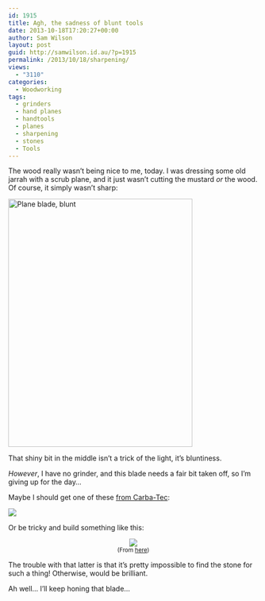 ```yaml
---
id: 1915
title: Agh, the sadness of blunt tools
date: 2013-10-18T17:20:27+00:00
author: Sam Wilson
layout: post
guid: http://samwilson.id.au/?p=1915
permalink: /2013/10/18/sharpening/
views:
  - "3110"
categories:
  - Woodworking
tags:
  - grinders
  - hand planes
  - handtools
  - planes
  - sharpening
  - stones
  - Tools
---
```

The wood really wasn&#8217;t being nice to me, today. I was dressing some old jarrah with a scrub plane, and it just wasn&#8217;t cutting the mustard _or_ the wood. Of course, it simply wasn&#8217;t sharp:

<!--a href="http://samwilson.id.au/wp-content/uploads/2013/10/blade.jpg"><img src="http://samwilson.id.au/wp-content/uploads/2013/10/blade-760x1024.jpg" alt="Plane blade, blunt" width="760" height="1024" class="aligncenter size-large wp-image-1916" srcset="https://samwilson.id.au/wp-content/uploads/2013/10/blade-760x1024.jpg 760w, https://samwilson.id.au/wp-content/uploads/2013/10/blade-111x150.jpg 111w, https://samwilson.id.au/wp-content/uploads/2013/10/blade-371x500.jpg 371w" sizes="(max-width: 760px) 100vw, 760px" /></a-->

[<img src="http://samwilson.id.au/wp-content/uploads/2013/10/blade-371x500.jpg" alt="Plane blade, blunt" width="371" height="500" class="aligncenter size-medium wp-image-1916" srcset="https://samwilson.id.au/wp-content/uploads/2013/10/blade-371x500.jpg 371w, https://samwilson.id.au/wp-content/uploads/2013/10/blade-111x150.jpg 111w, https://samwilson.id.au/wp-content/uploads/2013/10/blade-760x1024.jpg 760w" sizes="(max-width: 371px) 100vw, 371px" />](http://samwilson.id.au/wp-content/uploads/2013/10/blade.jpg)

That shiny bit in the middle isn&#8217;t a trick of the light, it&#8217;s bluntiness.

_However_, I have no grinder, and this blade needs a fair bit taken off, so I&#8217;m giving up for the day&#8230; 

Maybe I should get one of these [from Carba-Tec](http://www.carbatec.com.au/carba-tec-wide-stone-grinder_c21199):

<img src="http://samwilson.id.au/wp-content/uploads/2013/10/grinder.jpg" class="aligncenter" />

Or be tricky and build something like this:

<p style="text-align:center;font-size:smaller">
  <img src="http://samwilson.id.au/wp-content/uploads/2013/10/wheel.jpg" /><br />(From <a href="http://lumberjocks.com/Woodcanuck/blog/17332">here</a>)
</p>

The trouble with that latter is that it&#8217;s pretty impossible to find the stone for such a thing! Otherwise, would be brilliant.

Ah well&#8230; I&#8217;ll keep honing that blade&#8230;